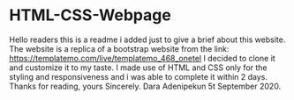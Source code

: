 # HTML-CSS-Webpage
Hello readers this is a readme i added just to give a brief about this website.
The website is a replica of a bootstrap website from the link: https://templatemo.com/live/templatemo_468_onetel
I decided to clone it and customize it to my taste. I made use of HTML and CSS only for the styling and responsiveness and i was able to complete it within 2 days.
Thanks for reading,
yours Sincerely.
Dara Adenipekun 5t September 2020.
